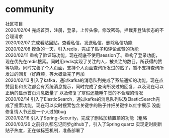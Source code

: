 # community
社区项目  
2020/02/04 完成首页，注册，登录，上传头像，修改密码，拦截非登陆状态的不合理请求  
2020/02/07 完成看贴回贴，查看私信，发送私信，删除私信功能   
2020/02/08 摸鱼的一天，引入redis，完成了贴子和评论点赞的功能     
2020/02/11 重构了验证码功能，现在彻底不使用session了。重构了登录功能，现在优先在redis搜索。同时用redis实现了关注的人，被关注的数目，所获得的赞等功能。同时完善了个人页面，支持个人页面查询所发过的贴子，暂不支持查询所发过的回复（好麻烦，等大概做完了再加        
2020/02/13 引入了kafka，通过kafka的消息队列完成了系统通知的功能，现在点赞回复和关注都会有系统消息提示，同时完成了查询所发过的回复，以及现在可以正确的显示首页消息数量了  以及修复了寒假还能睡午觉的不合理的情况  
2020/02/14 引入了ElasticSearch，通过kafka的消息队列以及ElasticSearch完成了搜索功能，现在可以实时搜索包含关键字的贴子并把关键字以红字展示  没能修复情人节还是一个人过的bug   
2020/02/16 引入了Spring-Security，完成了删帖加精置顶的功能（粗略  
2020/03/26 之前好久都忘记同步github了，引入了Spring quartz 实现定时刷新贴子热度，正在做标签机制，准备部署了  

